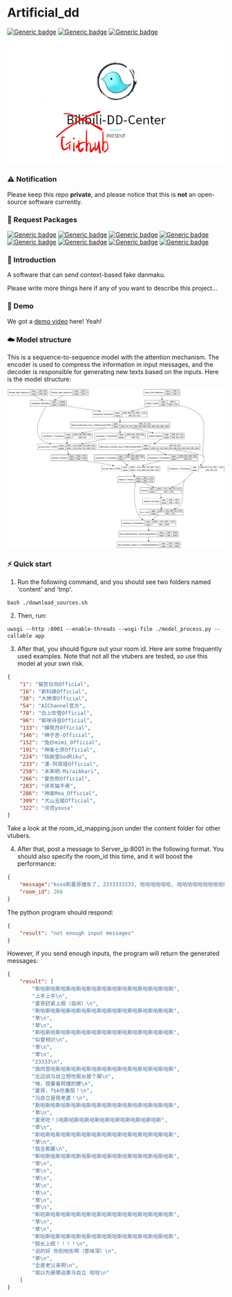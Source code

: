 # Artificial_dd

[![Generic badge](https://img.shields.io/badge/Tensorflow-keras-<COLOR>.svg)](https://shields.io/) 
[![Generic badge](https://img.shields.io/badge/github-dd_center-<COLOR>.svg)](https://shields.io/)
[![Generic badge](https://img.shields.io/badge/Beam-search-<COLOR>.svg)](https://shields.io/)
<p>
    <img src="model_picture/dd_center.png"/>
</p>

### ⚠️ Notification

Please keep this repo **private**, and please notice that this is **not** an open-source software currently. 

### 🌲 Request Packages

[![Generic badge](https://img.shields.io/badge/gdown-orange.svg)](https://shields.io/)
[![Generic badge](https://img.shields.io/badge/keras-red.svg)](https://shields.io/)
[![Generic badge](https://img.shields.io/badge/numpy-blue.svg)](https://shields.io/)
[![Generic badge](https://img.shields.io/badge/scipy-blueviolet.svg)](https://shields.io/)
[![Generic badge](https://img.shields.io/badge/tqdm-lightgrey.svg)](https://shields.io/)
[![Generic badge](https://img.shields.io/badge/jieba-ff69b4.svg)](https://shields.io/)
[![Generic badge](https://img.shields.io/badge/flask-success.svg)](https://shields.io/)
[![Generic badge](https://img.shields.io/badge/uwsgi-yellow.svg)](https://shields.io/)
### 📃 Introduction

A software that can send context-based fake danmaku. 

Please write more things here if any of you want to describe this project...

### 🎉 Demo

We got a [demo video](https://pan.baidu.com/s/18Pkr_VAEnXuME-NMG7HMdQ) here! Yeah!

### ☁️ Model structure

This is a sequence-to-sequence model with the attention mechanism. The encoder is used to compress the information in input messages, and the decoder is responsible for generating new texts based on the inputs. Here is the model structure:

<p>
    <img src="model_picture/model.png"/>
</p>

### ⚡️ Quick start

1. Run the following command, and you should see two folders named 'content' and 'tmp'.
```
bash ./download_sources.sh
```
2. Then, run:
```
uwsgi --http :8001 --enable-threads --wsgi-file ./model_process.py --callable app
```
3. After that, you should figure out your room id. Here are some frequently used examples. Note that not all the vtubers are tested, so use this model at your own risk.
```json
{
    "1": "猫宫日向Official",
    "16": "新科娘Official",
    "38": "大神澪Official",
    "54": "AIChannel官方",
    "70": "白上吹雪Official",
    "96": "紫咲诗音Official",
    "133": "輝夜月Official",
    "146": "神子杏-Official",
    "152": "兔纱mimi_Official",
    "191": "神楽七奈Official",
    "224": "陆婉莹GodRiku",
    "233": "湊-阿库娅Official",
    "258": "未来明-MiraiAkari",
    "266": "夏色祭Official",
    "283": "茯苓猫不黑",
    "286": "神楽Mea_Official",
    "309": "犬山玉姬Official",
    "322": "泠鸢yousa"
}
```
Take a look at the room_id_mapping.json under the content folder for other vtubers.

4. After that, post a message to Server_ip:8001 in the following format. You should also specify the room_id this time, and it will boost the performance:
```json
{
    "message":"kuso和夏哥撞车了, 2333333333, 哈哈哈哈哈哈, 哈哈哈哈哈哈哈哈哈哈哈", 
    "room_id": 266
}
```
The python program should respond:
```json
{
    "result": "not enough input messages"
}
```
However, if you send enough inputs, the program will return the generated messages:
```json
{
    "result": [
        "斯哈斯哈斯哈斯哈斯哈斯哈斯哈斯哈斯哈斯哈斯哈斯哈斯哈斯",
        "上手上手\n",
        "夏哥赶紧上舰（自闭）\n",
        "斯哈斯哈斯哈斯哈斯哈斯哈斯哈斯哈斯哈斯哈斯哈斯哈斯哈斯",
        "草\n",
        "草\n",
        "斯哈斯哈斯哈斯哈斯哈斯哈斯哈斯哈斯哈斯哈斯哈斯哈斯哈斯",
        "似曾相识\n",
        "草\n",
        "草\n",
        "23333\n",
        "我同意哈斯哈斯哈斯哈斯哈斯哈斯哈斯哈斯哈斯哈斯哈斯哈斯",
        "左边说马自立想吃舰长是个屑\n",
        "唉，我要看转播的梗\n",
        "夏哥，fbk吃番茄！\n",
        "马自立是我老婆！\n",
        "斯哈斯哈斯哈斯哈斯哈斯哈斯哈斯哈斯哈斯哈斯哈斯哈斯哈斯",
        "草\n",
        "夏哥吃！(哈斯哈斯哈斯哈斯哈斯哈斯哈斯哈斯哈斯哈斯",
        "草\n",
        "斯哈斯哈斯哈斯哈斯哈斯哈斯哈斯哈斯哈斯哈斯哈斯哈斯哈斯",
        "草\n",
        "我全都要\n",
        "斯哈斯哈斯哈斯哈斯哈斯哈斯哈斯哈斯哈斯哈斯哈斯哈斯哈斯",
        "草\n",
        "草\n",
        "草\n",
        "草\n",
        "草\n",
        "草\n",
        "草\n",
        "斯哈斯哈斯哈斯哈斯哈斯哈斯哈斯哈斯哈斯哈斯哈斯哈斯哈斯",
        "草\n",
        "草\n",
        "斯哈斯哈斯哈斯哈斯哈斯哈斯哈斯哈斯哈斯哈斯哈斯哈斯哈斯",
        "舰长上舰！！！！\n",
        "说的好 你别地形啊（意味深）\n",
        "草\n",
        "全是老父亲啊\n",
        "我以为是哪迫害马自立 哈哈\n"
    ]
}
```
